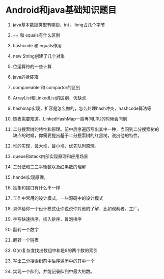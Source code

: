 # Android和java基础知识题目

1.  java基本数据类型有哪些，int， long占几个字节
    
2.  == 和 equals有什么区别
    
3.  hashcode 和 equals作用
    
4.  new String创建了几个对象
    
5.  位运算符的一些计算
    
6.  java的拆装箱
    
7.  compareable 和 compartor的区别
    
8.  ArrayList和LinkedList的区别，优缺点
    
9.  hashmap实现，扩容是怎么做的，怎么处理hash冲突，hashcode算法等
    
10.  链表需要知道。LinkedHashMap一般再问LRU的时候会问到
    
11.  二分搜索树的特性和原理。前中后序遍历写出其中一种，当问到二分搜索树的缺点的时候，你需要提出基于二分搜索树的红黑树，说出他的特性。
    
12.  堆的实现，最大堆，最小堆，优先队列原理。
    
13.  queue和stack内部实现原理和应用场景
    
14.  二分法和二三平衡数以及红黑数的理解
    
15.  handel实现原理，
    
16.  抽象和接口有什么不一样
    
17.  工作中常用的设计模式，一些源码中的设计模式
    
18.  具体给你一个设计模式让你说说你对他的了解，比如观察者，工厂。
    
19.  手写快速排序，插入排序，冒泡排序
    
20.  翻转一个数字
    
21.  翻转一个链表
    
22.  O(n)复杂度找出数组中和是9的两个数的索引
    
23.  写出二分搜索树前中后序遍历中的其中一个
    
24.  实现一个队列，并能记录队列中最大的数。
